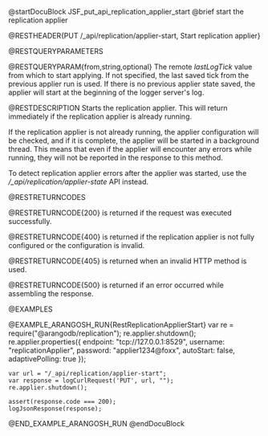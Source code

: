 
@startDocuBlock JSF_put_api_replication_applier_start
@brief start the replication applier

@RESTHEADER{PUT /_api/replication/applier-start, Start replication applier}

@RESTQUERYPARAMETERS

@RESTQUERYPARAM{from,string,optional}
The remote *lastLogTick* value from which to start applying. If not specified,
the last saved tick from the previous applier run is used. If there is no
previous applier state saved, the applier will start at the beginning of the
logger server's log.

@RESTDESCRIPTION
Starts the replication applier. This will return immediately if the
replication applier is already running.

If the replication applier is not already running, the applier configuration
will be checked, and if it is complete, the applier will be started in a
background thread. This means that even if the applier will encounter any
errors while running, they will not be reported in the response to this
method.

To detect replication applier errors after the applier was started, use the
*/_api/replication/applier-state* API instead.

@RESTRETURNCODES

@RESTRETURNCODE{200}
is returned if the request was executed successfully.

@RESTRETURNCODE{400}
is returned if the replication applier is not fully configured or the
configuration is invalid.

@RESTRETURNCODE{405}
is returned when an invalid HTTP method is used.

@RESTRETURNCODE{500}
is returned if an error occurred while assembling the response.

@EXAMPLES

@EXAMPLE_ARANGOSH_RUN{RestReplicationApplierStart}
    var re = require("@arangodb/replication");
    re.applier.shutdown();
    re.applier.properties({
      endpoint: "tcp://127.0.0.1:8529",
      username: "replicationApplier",
      password: "applier1234@foxx",
      autoStart: false,
      adaptivePolling: true
    });

    var url = "/_api/replication/applier-start";
    var response = logCurlRequest('PUT', url, "");
    re.applier.shutdown();

    assert(response.code === 200);
    logJsonResponse(response);
@END_EXAMPLE_ARANGOSH_RUN
@endDocuBlock

